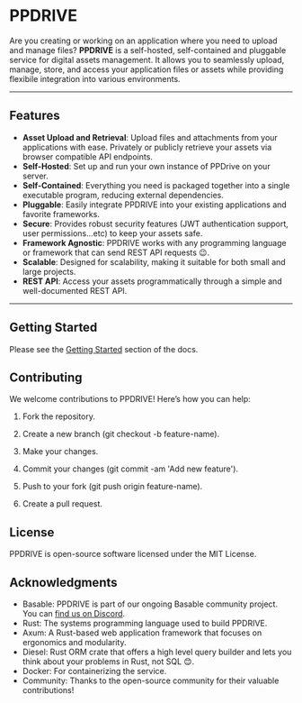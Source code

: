 # PPDRIVE

Are you creating or working on an application where you need to upload and manage files? **PPDRIVE** is a self-hosted, self-contained and pluggable service for digital assets management. It allows you to seamlessly upload, manage, store, and access your application files or assets while providing flexibile integration into various environments.

---

## Features
- **Asset Upload and Retrieval**: Upload files and attachments from your applications with ease. Privately or publicly retrieve your assets via browser compatible API endpoints.
- **Self-Hosted**: Set up and run your own instance of PPDrive on your server.
- **Self-Contained**: Everything you need is packaged together into a single executable program, reducing external dependencies.
- **Pluggable**: Easily integrate PPDRIVE into your existing applications and favorite frameworks.
- **Secure**: Provides robust security features (JWT authentication support, user permissions...etc) to keep your assets safe.
- **Framework Agnostic**: PPDRIVE works with any programming language or framework that can send REST API requests 😉.
- **Scalable**: Designed for scalability, making it suitable for both small and large projects.
- **REST API**: Access your assets programmatically through a simple and well-documented REST API.

---

## Getting Started
Please see the [Getting Started](https://prodbyola.github.io/ppdrive/#/) section of the docs.

## Contributing
We welcome contributions to PPDRIVE! Here’s how you can help:

1. Fork the repository.

2. Create a new branch (git checkout -b feature-name).

3. Make your changes.

4. Commit your changes (git commit -am 'Add new feature').

5. Push to your fork (git push origin feature-name).

6. Create a pull request.

## License
PPDRIVE is open-source software licensed under the MIT License.

## Acknowledgments
- Basable: PPDRIVE is part of our ongoing Basable community project. You can [find us on Discord](https://discord.gg/BeVPFS7wkp).
- Rust: The systems programming language used to build PPDRIVE.
- Axum: A Rust-based web application framework that focuses on ergonomics and modularity.
- Diesel: Rust ORM crate that offers a high level query builder and lets you think about your problems in Rust, not SQL 😊.
- Docker: For containerizing the service.
- Community: Thanks to the open-source community for their valuable contributions!
